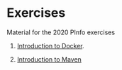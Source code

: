 # Exercises
Material for the 2020 PInfo exercises

1. [Introduction to Docker](https://github.com/PInfo-2020/Exercises/tree/master/docker).

2. [Introduction to Maven](https://github.com/PInfo-2020/Exercises/tree/master/maven)

